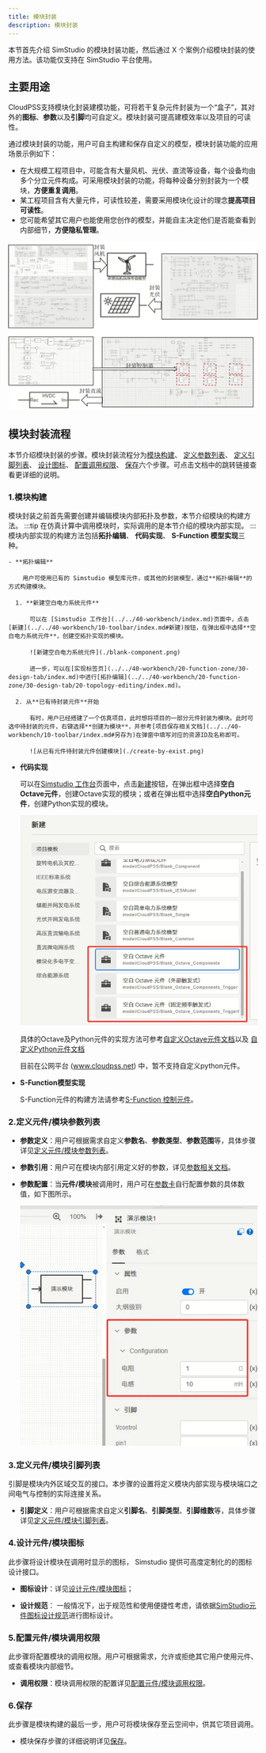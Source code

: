 ```yaml
---
title: 模块封装
description: 模块封装
---
```


本节首先介绍 SimStudio 的模块封装功能，然后通过 X 个案例介绍模块封装的使用方法。该功能仅支持在 SimStudio 平台使用。

## 主要用途

CloudPSS支持模块化封装建模功能，可将若干复杂元件封装为一个“盒子”，其对外的**图标**、**参数**以及**引脚**均可自定义。模块封装可提高建模效率以及项目的可读性。

通过模块封装的功能，用户可自主构建和保存自定义的模型，模块封装功能的应用场景示例如下：

- 在大规模工程项目中，可能含有大量风机、光伏、直流等设备，每个设备均由多个分立元件构成。可采用模块封装的功能，将每种设备分别封装为一个模块，**方便重复调用**。
- 某工程项目含有大量元件，可读性较差，需要采用模块化设计的理念**提高项目可读性**。
- 您可能希望其它用户也能使用您创作的模型，并能自主决定他们是否能查看到内部细节，**方便隐私管理**。

![模块封装功能功能示意](./nested.png)

## 模块封装流程

本节介绍模块封装的步骤。模块封装流程分为[模块构建](#1模块构建)、 [定义参数列表](#2定义元件模块参数列表)、 [定义引脚列表](#3定义元件模块引脚列表)、 [设计图标](#4设计元件模块图标)、 [配置调用权限](#5配置元件模块调用权限)、 [保存](#6保存)六个步骤。可点击文档中的跳转链接查看更详细的说明。

### 1.模块构建

模块封装之前首先需要创建并编辑模块内部拓扑及参数，本节介绍模块的构建方法。
:::tip
在仿真计算中调用模块时，实际调用的是本节介绍的模块内部实现。
:::
模块内部实现的构建方法包括**拓扑编辑**、 **代码实现**、 **S-Function 模型实现**三种。

    - **拓扑编辑**
    
        用户可使用已有的 Simstudio 模型库元件，或其他的封装模型，通过**拓扑编辑**的方式构建模块。

      1. **新建空白电力系统元件**

          可以在 [Simstudio 工作台](../../40-workbench/index.md)页面中，点击[新建](../../40-workbench/10-toolbar/index.md#新建)按钮，在弹出框中选择**空白电力系统元件**，创建空拓扑实现的模块。

          ![新建空白电力系统元件](./blank-component.png)

          进一步，可以在[实现标签页](../../40-workbench/20-function-zone/30-design-tab/index.md)中进行[拓扑编辑](../../40-workbench/20-function-zone/30-design-tab/20-topology-editing/index.md)。

      2. 从**已有待封装元件**开始
          
          有时，用户已经搭建了一个仿真项目，此时想将项目的一部分元件封装为模块。此时可选中待封装的元件，右键选择**创建为模块**，并参考[项目保存相关文档](../../40-workbench/10-toolbar/index.md#另存为)在弹窗中填写对应的资源ID及名称即可。

          ![从已有元件待封装元件创建模块](./create-by-exist.png)

- **代码实现**

    可以在[Simstudio 工作台](../../40-workbench/index.md)页面中，点击[新建](../../40-workbench/10-toolbar/index.md#新建)按钮，在弹出框中选择**空白Octave元件**，创建Octave实现的模块；或者在弹出框中选择**空白Python元件**，创建Python实现的模块。

    ![创建Octave实现的模块](./create-octave.png)

    具体的Octave及Python元件的实现方法可参考[自定义Octave元件文档](../../../../20-emtlab/50-emts/50-user-defined/10-octave-control/index.md)以及 [自定义Python元件文档](../../../../20-emtlab/50-emts/50-user-defined/20-python-control/index.md)

    目前在公网平台 (www.cloudpss.net) 中，暂不支持自定义python元件。

- **S-Function模型实现**

    S-Function元件的构建方法请参考[S-Function 控制元件](../../../../20-emtlab/50-emts/50-user-defined/30-s-function-control/index.md)。

### 2.定义元件/模块参数列表

- **参数定义**：用户可根据需求自定义**参数名**、**参数类型**、**参数范围**等，具体步骤详见[定义元件/模块参数列表](./10-define-module-param-list/index.md)。

- **参数引用**：用户可在模块内部引用定义好的参数，详见[参数相关文档](../10-params-variables-pins/index.md#参数)。

- **参数配置**：当**元件/模块**被调用时，用户可在[参数卡](../../40-workbench/20-function-zone/30-design-tab/30-param-panel/index.md)自行配置参数的具体数值，如下图所示。

    ![模块调用时的参数列表](./parameter-config.png)

### 3.定义元件/模块引脚列表
引脚是模块内外区域交互的接口。本步骤的设置将定义模块内部实现与模块端口之间电气与控制的实际连接关系。
- **引脚定义**：用户可根据需求自定义**引脚名**、**引脚类型**、**引脚维数**等，具体步骤详见[定义元件/模块引脚列表](./20-define-module-pin-list/index.md)。


### 4.设计元件/模块图标

此步骤将设计模块在调用时显示的图标， Simstudio 提供可高度定制化的的图标设计接口。

- **图标设计**：详见[设计元件/模块图标](./30-design-module-icon/index.md)；

- **设计规范**： 一般情况下，出于规范性和使用便捷性考虑，请依据[SimStudio元件图标设计规范](./30-design-module-icon/70-simstudio-icon-guideline/index.md)进行图标设计。

### 5.配置元件/模块调用权限

此步骤将配置模块的调用权限。用户可根据需求，允许或拒绝其它用户使用元件、或查看模块内部细节。
- **调用权限**：模块调用权限的配置详见[配置元件/模块调用权限](./40-module-permission-config/index.md)。

### 6.保存

此步骤是模块构建的最后一步，用户可将模块保存至云空间中，供其它项目调用。

- 模块保存步骤的详细说明详见[保存](./50-save/index.md)。
